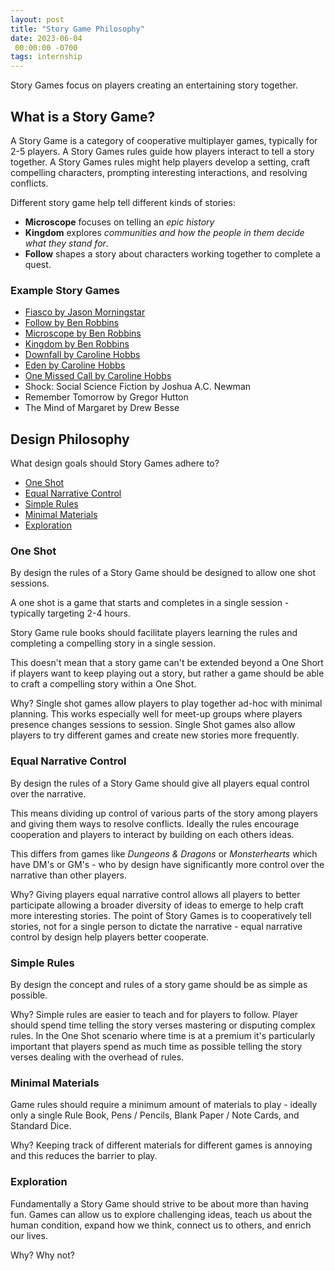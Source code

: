 ```yaml
---
layout: post
title: "Story Game Philosophy"
date: 2023-06-04
 00:00:00 -0700
tags: internship
---
```


Story Games focus on players creating an entertaining story together.

## What is a Story Game?

A Story Game is a category of cooperative multiplayer games, typically for 2-5 players. A Story Games rules guide how players interact to tell a story together. A Story Games rules might help players develop a setting, craft compelling characters, prompting interesting interactions, and resolving conflicts.

Different story game help tell different kinds of stories:

- __Microscope__ focuses on telling an _epic history_
- __Kingdom__ explores _communities and how the people in them decide what they stand for_.
- __Follow__ shapes a story about characters working together to complete a quest.

### Example Story Games

- [Fiasco by Jason Morningstar](https://bullypulpitgames.com/games/fiasco/)
- [Follow by Ben Robbins](http://www.lamemage.com/follow/)
- [Microscope by Ben Robbins](http://www.lamemage.com/microscope/)
- [Kingdom by Ben Robbins](http://www.lamemage.com/kingdom/)
- [Downfall by Caroline Hobbs](http://lessthanthreegames.com/downfall.html)
- [Eden by Caroline Hobbs](http://lessthanthreegames.com/eden.html)
- [One Missed Call by Caroline Hobbs](http://lessthanthreegames.com/one_missed_call.html)
- Shock: Social Science Fiction by Joshua A.C. Newman
- Remember Tomorrow by Gregor Hutton
- The Mind of Margaret by Drew Besse

## Design Philosophy

What design goals should Story Games adhere to?

- [One Shot](#one-shot)
- [Equal Narrative Control](#equal-narrative-control)
- [Simple Rules](#simple-rules)
- [Minimal Materials](#minimal-materials)
- [Exploration](#exploration)

### One Shot

By design the rules of a Story Game should be designed to allow one shot sessions.

A one shot is a game that starts and completes in a single session - typically targeting 2-4 hours.

Story Game rule books should facilitate players learning the rules and completing a compelling story in a single session.

This doesn't mean that a story game can't be extended beyond a One Short if players want to keep playing out a story, but rather a game should be able to craft a compelling story within a One Shot.

Why? Single shot games allow players to play together ad-hoc with minimal planning. This works especially well for meet-up groups where players presence changes sessions to session. Single Shot games also allow players to try different games and create new stories more frequently.

### Equal Narrative Control

By design the rules of a Story Game should give all players equal control over the narrative.

This means dividing up control of various parts of the story among players and giving them ways to resolve conflicts. Ideally the rules encourage cooperation and players to interact by building on each others ideas.

This differs from games like _Dungeons & Dragons_ or _Monsterhearts_ which have DM's or GM's - who by design have significantly more control over the narrative than other players.

Why? Giving players equal narrative control allows all players to better participate allowing a broader diversity of ideas to emerge to help craft more interesting stories. The point of Story Games is to cooperatively tell stories, not for a single person to dictate the narrative - equal narrative control by design help players better cooperate.

### Simple Rules

By design the concept and rules of a story game should be as simple as possible.

Why? Simple rules are easier to teach and for players to follow. Player should spend time telling the story verses mastering or disputing complex rules. In the One Shot scenario where time is at a premium it's particularly important that players spend as much time as possible telling the story verses dealing with the overhead of rules.

### Minimal Materials

Game rules should require a minimum amount of materials to play - ideally only a single Rule Book, Pens / Pencils, Blank Paper / Note Cards, and Standard Dice.

Why? Keeping track of different materials for different games is annoying and this reduces the barrier to play.

### Exploration

Fundamentally a Story Game should strive to be about more than having fun. Games can allow us to explore challenging ideas, teach us about the human condition, expand how we think, connect us to others, and enrich our lives.

Why? Why not?
